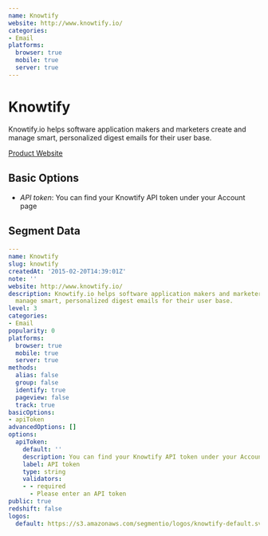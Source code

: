 ```yaml
---
name: Knowtify
website: http://www.knowtify.io/
categories:
- Email
platforms:
  browser: true
  mobile: true
  server: true
---
```


# Knowtify

Knowtify.io helps software application makers and marketers create and manage smart, personalized digest emails for their user base.

[Product Website](http://www.knowtify.io/)

## Basic Options

- *API token*: You can find your Knowtify API token under your Account page


## Segment Data
```yaml
---
name: Knowtify
slug: knowtify
createdAt: '2015-02-20T14:39:01Z'
note: ''
website: http://www.knowtify.io/
description: Knowtify.io helps software application makers and marketers create and
  manage smart, personalized digest emails for their user base.
level: 3
categories:
- Email
popularity: 0
platforms:
  browser: true
  mobile: true
  server: true
methods:
  alias: false
  group: false
  identify: true
  pageview: false
  track: true
basicOptions:
- apiToken
advancedOptions: []
options:
  apiToken:
    default: ''
    description: You can find your Knowtify API token under your Account page
    label: API token
    type: string
    validators:
    - - required
      - Please enter an API token
public: true
redshift: false
logos:
  default: https://s3.amazonaws.com/segmentio/logos/knowtify-default.svg

```

